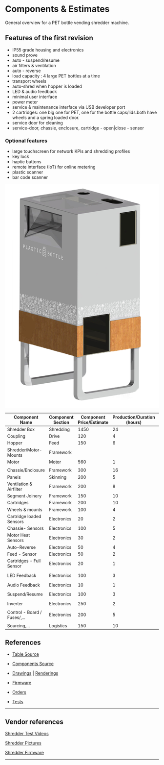 # Components & Estimates

General overview for a PET bottle vending shredder machine.

## Features of the first revision

* IP55 grade housing and electronics
* sound prove
* auto - suspend/resume
* air filters & ventilation
* auto - reverse
* load capacity : 4 large PET bottles at a time
* transport wheels
* auto-shred when hopper is loaded
* LED & audio feedback
* minimal user interface
* power meter
* service & maintenance interface via USB developer port
* 2 cartridges: one big one for PET, one for the bottle caps/lids.both have wheels and a spring loaded door.
* service door for cleaning
* service-door, chassie, enclosure, cartridge - open|close - sensor

### Optional features

* large touchscreen for network KPIs and shredding profiles
* key lock
* haptic buttons
* remote interface (IoT) for online metering
* plastic scanner
* bar code scanner

![](./draft.png)

|  **Component Name** | **Component Section** | **Component Price/Estimate** | **Production/Duration (hours)** | **Design/Prototyping-Duration (hours)** | **Status** | **Risk** |
| --- | --- | --- | --- | --- | --- | --- |
|  Shredder Box | Shredding | 1450 | 24 | 12 | Solved |  |
|  Coupling | Drive | 120 | 4 | 10 | Design |  |
|  Hopper | Feed | 150 | 6 | 16 | Design |  |
|  Shredder/Motor-Mounts | Framework |  |  |  |  |  |
|  Motor | Motor | 560 | 1 | 2 | Solved |  |
|   |  |  |  |  |  |  |
|  Chassie/Enclosure | Framework | 300 | 16 | 24 | Design |  |
|  Panels | Skinning | 200 | 5 | 10 | Solved |  |
|  Ventilation & Airfilter | Framework | 200 | 8 | 16 | Design |  |
|  Segment Joinery | Framework | 150 | 10 | 16 | Solved | Middle |
|  Cartridges | Framework | 200 | 10 | 10 | Design | Middle |
|  Wheels & mounts | Framework | 100 | 4 | 1 | Design | Middle |
|  Cartridge loaded Sensors | Electronics | 20 | 2 | 1 | Not Impl. |  |
|  Chassie- Sensors | Electronics | 100 | 5 | 10 | Solved |  |
|  Motor Heat Sensors | Electronics | 30 | 2 | 2 | Solved |  |
|  Auto-Reverse | Electronics | 50 | 4 | 2 | Solved |  |
|  Feed - Sensor | Electronics | 50 | 2 | 2 | Solved |  |
|  Cartridges - Full Sensor | Electronics | 20 | 1 |  |  |  |
|  LED Feedback | Electronics | 100 | 3 | 5 | Not tested |  |
|  Audio Feedback | Electronics | 10 | 1 | 1 | Solved |  |
|  Suspend/Resume | Electronics | 100 | 3 | 10 | Not impl. | Middle |
|  Inverter | Electronics | 250 | 2 | 1 | Solved | Middle |
|   |  |  |  |  |  |  |
|  Control - Board / Fuses/,... | Electronics | 200 | 5 | 1 | Solved | Middle |
|   |  |  |  |  |  |  |
|  Sourcing,... | Logistics | 150 | 10 |  |  |  |

## References

- [Table Source](https://docs.google.com/spreadsheets/d/1SPyHnEtUMeZ_hL9212lvQF86MP4abl22_4R1H0gXtW0/edit#gid=0)

- [Components Source](https://docs.google.com/spreadsheets/d/1SPyHnEtUMeZ_hL9212lvQF86MP4abl22_4R1H0gXtW0/edit#gid=150475076&range=A1)

- [Drawings](src/components/) | [Renderings](src/renderings)

- [Firmware](src/firmware)

- [Orders](src/orders)

- [Tests](src/tests)

<hr/>

## Vendor references

[Shredder Test Videos](https://www.morrentrading.com/shredder-s/basis-shredderblok-am2018-200<br/>https://www.morrentrading.com/movies)

[Shredder Pictures](https://www.morrentrading.com/shredder-s/basis-shredderblok-am2018-20)

[Shredder Firmware](https://github.com/plastic-hub/firmware/blob/master/shredder-extrusion/README.md)

<hr/>